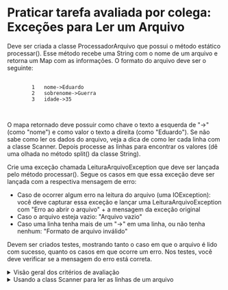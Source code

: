 <h1 align="left">Praticar tarefa avaliada por colega: Exceções para Ler um Arquivo</h1>

<div>
    <p>Deve ser criada a classe ProcessadorArquivo que possui o método estático processar(). Esse método recebe uma String com o nome de um arquivo e retorna um Map com as informações. O formato do arquivo deve ser o seguinte:</p>
    <pre>
        <code>
        1   nome->Eduardo
        2   sobrenome->Guerra
        3   idade->35
        </code>
    </pre>
    <p>O mapa retornado deve possuir como chave o texto a esquerda de "->" (como "nome") e como valor o texto a direita (como "Eduardo"). Se não sabe como ler os dados do arquivo, veja a dica de como ler cada linha com a classe Scanner. Depois processe as linhas para encontrar os valores (dê uma olhada no método split() da classe String).</p>
    <p>Crie uma exceção chamada LeituraArquivoException que deve ser lançada pelo método processar(). Segue os casos em que essa exceção deve ser lançada com a respectiva mensagem de erro:</p>
    <ul>
        <li>Caso de ocorrer algum erro na leitura do arquivo (uma IOException): você deve capturar essa exceção e lançar uma LeituraArquivoException com "Erro ao abrir o arquivo" + a mensagem da exceção original</li>
        <li>Caso o arquivo esteja vazio: "Arquivo vazio"</li>
        <li>Caso uma linha tenha mais de um "->" em uma linha, ou não tenha nenhum: "Formato de arquivo inválido"</li>
    </ul>
    <p>Devem ser criados testes, mostrando tanto o caso em que o arquivo é lido com sucesso, quanto os casos em que ocorre um erro. Nos testes, você deve verificar se a mensagem do erro está correta.</p>
    <details>
        <summary>Visão geral dos critérios de avaliação
        </summary>
        <p>Serão verificados se os itens pedidos no enunciado foram cumpridos. Procure entregar um código organizado pois isso também será avaliado. 
        </p>
    </details>
    <details>
        <summary>Usando a class Scanner para ler as linhas de um arquivo
        </summary>
        <p>A classe Scanner pode ser utilizada para ler um arquivo linha a linha. Segue um exemplo de como isso pode ser feito:
        </p>
        <pre>
            <code>
            1   File file = new File("arquivo.txt");
            2   Scanner sc = new Scanner(file);
            3   while (sc.hasNextLine())
            4   String s = sc.nextLine();
            5   //trabalha com os dados da linha
        </code>
    </pre>
    </details>
</div>
